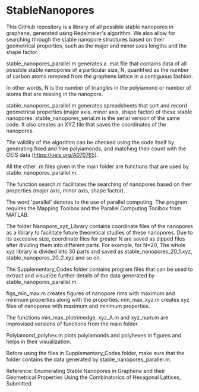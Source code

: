# StableNanopores

This GitHub repository is a library of all possible stable nanopores in graphene, generated using Redelmeier's algorithm. We also allow for searching through the stable nanopore structures based on their geometrical properties, such as the major and minor axes lengths and the shape factor.

stable_nanopores_parallel.m generates a .mat file that contains data of all possible stable nanopores of a particular size, N, quantified as the number of carbon atoms removed from the graphene lattice in a contiguous fashion.

In other words, N is the number of triangles in the polyiamond or number of atoms that are missing in the nanopore.

stable_nanopores_parallel.m generates spreadsheets that sort and record geometrical properties (major axis, minor axis, shape factor) of these stable nanopores. stable_nanopores_serial.m is the serial version of the same code.
It also creates an XYZ file that saves the coordinates of the nanopores.

The validity of the algorithm can be checked using the code itself by generating fixed and free polyiamonds, and matching their count with the OEIS data (https://oeis.org/A070765).

All the other .m files given in the main folder are functions that are used by stable_nanopores_parallel.m.

The function search.m facilitates the searching of nanopores based on their properties (major axis, minor axis, shape factor).

The word 'parallel' denotes to the use of parallel computing. The program requires the Mapping Toolbox and the Parallel Computing Toolbox from MATLAB. 

The folder Nanopore_xyz_Library contains coordinate files of the nanopores as a library to facilitate future theoretical studies of these nanopores. Due to its excessive size, coordinate files for greater N are saved as zipped files after dividing them into different parts. For example, for N=20, The whole xyz library is divided into 30 parts and saved as stable_nanopores_20_1.xyz, stable_nanopores_20_2.xyz and so on.

The Supplementary_Codes folder contains program files that can be used to extract and visualize further details of the data generated by stable_nanopores_parallel.m.

figs_min_max.m creates figures of nanopore rims with maximum and minimum properties along with the properties.
min_max_xyz.m creates xyz files of nanopores with maximum and minimum properties. 

The functions min_max_plotrimedge, xyz_A.m and xyz_num.m are improvised versions of functions from the main folder.

Polyiamond_polyhex.m plots polyiamonds and polyhexes in figures and helps in their visualization.

Before using the files in Supplementary_Codes folder, make sure that the folder contains the data generated by stable_nanopores_parallel.m.

Reference: Enumerating Stable Nanopores in Graphene and their Geometrical Properties Using the Combinatorics of Hexagonal Lattices, Submitted
